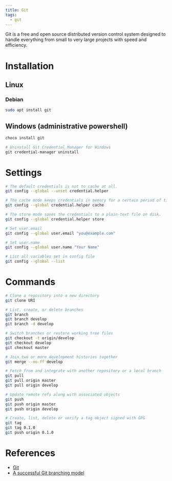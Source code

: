 ```yaml
---
title: Git
tags:
  - git
---
```


Git is a free and open source distributed version control system designed to handle everything from small to very large projects with speed and efficiency.

# Installation
## Linux
### Debian
```bash
sudo apt install git
```

## Windows (administrative powershell)
```powershell
choco install git

# Uninstall Git Credential Manager for Windows
git credential-manager uninstall
```

# Settings
```bash
# The default credentials is not to cache at all.
git config --global --unset credential.helper

# The cache mode keeps credentials in memory for a certain period of time.
git config --global credential.helper cache

# The store mode saves the credentials to a plain-text file on disk.
git config --global credential.helper store

# Set user.email
git config --global user.email "you@example.com"

# Set user.name
git config --global user.name "Your Name"

# List all variables set in config file
git config --global --list
```

# Commands
```bash
# Clone a repository into a new directory
git clone URI

# List, create, or delete branches
git branch
git branch develop
git branch -d develop

# Switch branches or restore working tree files
git checkout -t origin/develop
git checkout develop
git checkout master

# Join two or more development histories together
git merge --no-ff develop

# Fetch from and integrate with another repository or a local branch
git pull
git pull origin master
git pull origin develop

# Update remote refs along with associated objects
git push
git push origin master
git push origin develop

# Create, list, delete or verify a tag object signed with GPG
git tag
git tag 0.1.0
git push origin 0.1.0
```

# References
- [Git](https://git-scm.com/)
- [A successful Git branching model](https://nvie.com/posts/a-successful-git-branching-model/)
